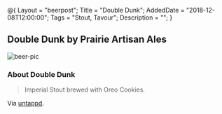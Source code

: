 @{
 Layout = "beerpost";
 Title = "Double Dunk";
 AddedDate = "2018-12-08T12:00:00";
 Tags = "Stout, Tavour";
 Description = "";
 }


## Double Dunk by Prairie Artisan Ales

![beer-pic]

### About Double Dunk

> Imperial Stout brewed with Oreo Cookies.

Via [untappd][untappd-url].

[untappd-url]: <https://untappd.com/b/prairie-artisan-ales-double-dunk/2645021>
[beer-pic]: https://jasonpowley.com/assets/img/2018-12-08-double-dunk.jpeg "Double Dunk by Prairie Artisan Ales"
